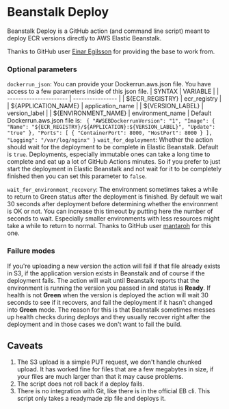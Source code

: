 # Beanstalk Deploy

Beanstalk Deploy is a GitHub action (and command line script) meant to deploy ECR versions directly to AWS Elastic Beanstalk. 

Thanks to GitHub user [Einar Egilsson](https://github.com/einaregilsson) for providing the base to work from.

### Optional parameters

`dockerrun_json`: You can provide your Dockerrun.aws.json file. You have access to a few parameters inside of this json file.  | SYNTAX                 | VARIABLE         |
            | ---------------------- | ---------------- |
            | ${ECR_REGISTRY}        | ecr_registry     |
            | ${APPLICATION_NAME}    | application_name |
            | ${VERSION_LABEL}       | version_label    |
            | ${ENVIRONMENT_NAME}    | environment_name | Default Dockerrun.aws.json file is: ```
{
    "AWSEBDockerrunVersion": "1",
    "Image": { 
        "Name": "${ECR_REGISTRY}/${APPLICATION}:${VERSION_LABEL}",
        "Update": "true"
    },
    "Ports": [
        {
        "ContainerPort": 8000,
        "HostPort": 8000
        }
    ],
    "Logging": "/var/log/nginx"
}```
`wait_for_deployment`: Whether the action should wait for the deployment to be complete in Elastic Beanstalk. Default is `true`.
Deployments, especially immutable ones can take a long time to complete and eat up a lot of GitHub Actions minutes. So if you prefer
to just start the deployment in Elastic Beanstalk and not wait for it to be completely finished then you can set this parameter to `false`.

`wait_for_environment_recovery`: The environment sometimes takes a while to return to Green status after the deployment
is finished. By default we wait 30 seconds after deployment before determining whether the environment is OK or not. You can
increase this timeout by putting here the number of seconds to wait. Especially smaller environments with less resources
might take a while to return to normal. Thanks to GitHub user [mantaroh](https://github.com/mantaroh) for this one.

### Failure modes
If you're uploading a new version the action will fail if that file already exists in S3, if the application version
exists in Beanstalk and of course if the deployment fails. The action will wait until Beanstalk reports that the
environment is running the version you passed in and status is **Ready**. If health is not **Green** when the version is deployed
the action will wait 30 seconds to see if it recovers, and fail the deployment if it hasn't changed into **Green** mode. The
reason for this is that Beanstalk sometimes messes up health checks during deploys and they usually recover right after
the deployment and in those cases we don't want to fail the build.

## Caveats

1. The S3 upload is a simple PUT request, we don't handle chunked upload. It has worked fine for files that are a 
few megabytes in size, if your files are much larger than that it may cause problems.
2. The script does not roll back if a deploy fails.
3. There is no integration with Git, like there is in the official EB cli. This script only takes a readymade zip file and
deploys it.
